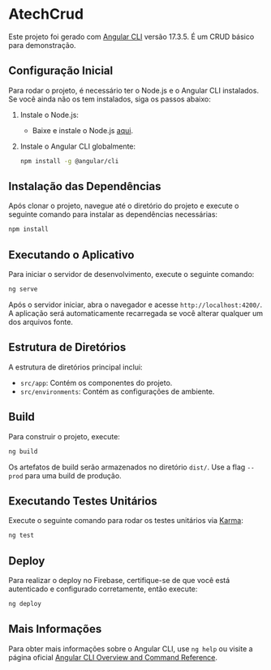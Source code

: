 # AtechCrud

Este projeto foi gerado com [Angular CLI](https://github.com/angular/angular-cli) versão 17.3.5. É um CRUD básico para demonstração.

## Configuração Inicial

Para rodar o projeto, é necessário ter o Node.js e o Angular CLI instalados. Se você ainda não os tem instalados, siga os passos abaixo:

1. Instale o Node.js:
   - Baixe e instale o Node.js [aqui](https://nodejs.org/).

2. Instale o Angular CLI globalmente:
   ```bash
   npm install -g @angular/cli
   ```

## Instalação das Dependências

Após clonar o projeto, navegue até o diretório do projeto e execute o seguinte comando para instalar as dependências necessárias:
```bash
npm install
```

## Executando o Aplicativo

Para iniciar o servidor de desenvolvimento, execute o seguinte comando:
```bash
ng serve
```
Após o servidor iniciar, abra o navegador e acesse `http://localhost:4200/`. A aplicação será automaticamente recarregada se você alterar qualquer um dos arquivos fonte.

## Estrutura de Diretórios

A estrutura de diretórios principal inclui:

- `src/app`: Contém os componentes do projeto.
- `src/environments`: Contém as configurações de ambiente.

## Build

Para construir o projeto, execute:
```bash
ng build
```
Os artefatos de build serão armazenados no diretório `dist/`. Use a flag `--prod` para uma build de produção.

## Executando Testes Unitários

Execute o seguinte comando para rodar os testes unitários via [Karma](https://karma-runner.github.io):
```bash
ng test
```

## Deploy

Para realizar o deploy no Firebase, certifique-se de que você está autenticado e configurado corretamente, então execute:
```bash
ng deploy
```

## Mais Informações

Para obter mais informações sobre o Angular CLI, use `ng help` ou visite a página oficial [Angular CLI Overview and Command Reference](https://angular.io/cli).



